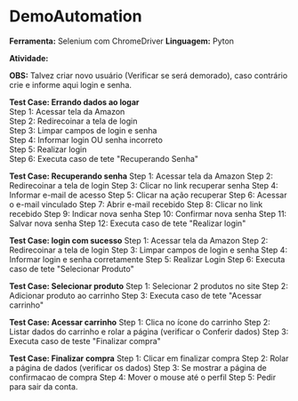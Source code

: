 # DemoAutomation
 **Ferramenta:** Selenium com ChromeDriver
 **Linguagem:** Pyton
 
 **Atividade:** 
 
 **OBS:** Talvez criar novo usuário (Verificar se será demorado), caso contrário crie e informe aqui login e senha.
 
 **Test Case: Errando dados ao logar** <br />
 Step 1: Acessar tela da Amazon <br />
 Step 2: Redirecoinar a tela de login <br />
 Step 3: Limpar campos de login e senha <br />
 Step 4: Informar login OU senha incorreto <br />
 Step 5: Realizar login <br />
 Step 6: Executa caso de tete "Recuperando Senha" <br />

 **Test Case: Recuperando senha**
 Step 1: Acessar tela da Amazon
 Step 2: Redirecoinar a tela de login
 Step 3: Clicar no link recuperar senha
 Step 4: Informar e-mail de acesso
 Step 5: Clicar na ação recuperar
 Step 6: Acessar o e-mail vinculado
 Step 7: Abrir e-mail recebido
 Step 8: Clicar no link recebido
 Step 9: Indicar nova senha
 Step 10: Confirmar nova senha
 Step 11: Salvar nova senha
 Step 12: Executa caso de tete "Realizar login"
 
  **Test Case: login com sucesso**
 Step 1: Acessar tela da Amazon
 Step 2: Redirecoinar a tela de login
 Step 3: Limpar campos de login e senha
 Step 4: Informar login e senha corretamente
 Step 5: Realizar Login 
 Step 6: Executa caso de tete "Selecionar Produto"
 
 **Test Case: Selecionar produto**
 Step 1: Selecionar 2 produtos no site
 Step 2: Adicionar produto ao carrinho
 Step 3: Executa caso de tete "Acessar carrinho"
 
 **Test Case: Acessar carrinho**
 Step 1: Clica no ícone do carrinho
 Step 2: Listar dados do carrinho e rolar a página (verificar o Conferir dados)
 Step 3: Executa caso de teste "Finalizar compra"
 
 **Test Case: Finalizar compra**
 Step 1: Clicar em finalizar compra
 Step 2: Rolar a página de dados (verificar os dados)
 Step 3: Se mostrar a página de confirmacao de compra
 Step 4: Mover o mouse até o perfil
 Step 5: Pedir para sair da conta.
 
 
 
